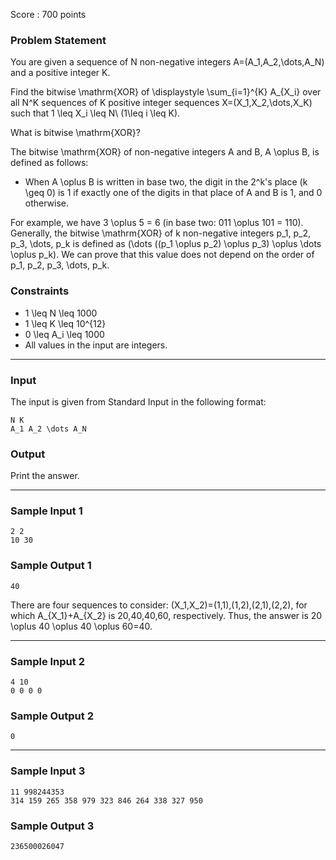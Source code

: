 Score : 700 points

### Problem Statement

You are given a sequence of N non-negative integers A=(A\_1,A\_2,\dots,A\_N) and a positive integer K.

Find the bitwise \mathrm{XOR} of \displaystyle \sum\_{i=1}^{K} A\_{X\_i} over all N^K sequences of K positive integer sequences X=(X\_1,X\_2,\dots,X\_K) such that 1 \leq X\_i \leq N\ (1\leq i \leq K).

What is bitwise \mathrm{XOR}?

The bitwise \mathrm{XOR} of non-negative integers A and B, A \oplus B, is defined as follows:

* When A \oplus B is written in base two, the digit in the 2^k's place (k \geq 0) is 1 if exactly one of the digits in that place of A and B is 1, and 0 otherwise.

For example, we have 3 \oplus 5 = 6 (in base two: 011 \oplus 101 = 110).  
Generally, the bitwise \mathrm{XOR} of k non-negative integers p\_1, p\_2, p\_3, \dots, p\_k is defined as (\dots ((p\_1 \oplus p\_2) \oplus p\_3) \oplus \dots \oplus p\_k). We can prove that this value does not depend on the order of p\_1, p\_2, p\_3, \dots, p\_k.

### Constraints

* 1 \leq N \leq 1000
* 1 \leq K \leq 10^{12}
* 0 \leq A\_i \leq 1000
* All values in the input are integers.

---

### Input

The input is given from Standard Input in the following format:

```
N K
A_1 A_2 \dots A_N
```

### Output

Print the answer.

---

### Sample Input 1

```
2 2
10 30
```

### Sample Output 1

```
40
```

There are four sequences to consider: (X\_1,X\_2)=(1,1),(1,2),(2,1),(2,2), for which A\_{X\_1}+A\_{X\_2} is 20,40,40,60, respectively. Thus, the answer is 20 \oplus 40 \oplus 40 \oplus 60=40.

---

### Sample Input 2

```
4 10
0 0 0 0
```

### Sample Output 2

```
0
```

---

### Sample Input 3

```
11 998244353
314 159 265 358 979 323 846 264 338 327 950
```

### Sample Output 3

```
236500026047
```